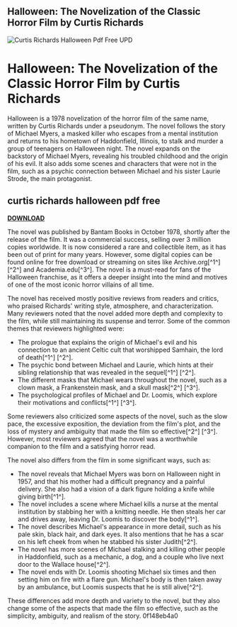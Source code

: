 ## Halloween: The Novelization of the Classic Horror Film by Curtis Richards

 
![Curtis Richards Halloween Pdf Free UPD](https://encrypted-tbn0.gstatic.com/images?q=tbn:ANd9GcTYQ9UTmzkimTiq5GE24j1ExJjLEJyBZLOAbuC43J-E8BSzQDUNjqYliwc)

 
# Halloween: The Novelization of the Classic Horror Film by Curtis Richards
 
Halloween is a 1978 novelization of the horror film of the same name, written by Curtis Richards under a pseudonym. The novel follows the story of Michael Myers, a masked killer who escapes from a mental institution and returns to his hometown of Haddonfield, Illinois, to stalk and murder a group of teenagers on Halloween night. The novel expands on the backstory of Michael Myers, revealing his troubled childhood and the origin of his evil. It also adds some scenes and characters that were not in the film, such as a psychic connection between Michael and his sister Laurie Strode, the main protagonist.
 
## curtis richards halloween pdf free


[**DOWNLOAD**](https://www.google.com/url?q=https%3A%2F%2Furloso.com%2F2tLdP6&sa=D&sntz=1&usg=AOvVaw2jYMUvbvg5XWhQ470wT6Ed)

 
The novel was published by Bantam Books in October 1978, shortly after the release of the film. It was a commercial success, selling over 3 million copies worldwide. It is now considered a rare and collectible item, as it has been out of print for many years. However, some digital copies can be found online for free download or streaming on sites like Archive.org[^1^] [^2^] and Academia.edu[^3^]. The novel is a must-read for fans of the Halloween franchise, as it offers a deeper insight into the mind and motives of one of the most iconic horror villains of all time.

The novel has received mostly positive reviews from readers and critics, who praised Richards' writing style, atmosphere, and characterization. Many reviewers noted that the novel added more depth and complexity to the film, while still maintaining its suspense and terror. Some of the common themes that reviewers highlighted were:
 
- The prologue that explains the origin of Michael's evil and his connection to an ancient Celtic cult that worshipped Samhain, the lord of death[^1^] [^2^].
- The psychic bond between Michael and Laurie, which hints at their sibling relationship that was revealed in the sequel[^1^] [^2^].
- The different masks that Michael wears throughout the novel, such as a clown mask, a Frankenstein mask, and a skull mask[^2^] [^3^].
- The psychological profiles of Michael and Dr. Loomis, which explore their motivations and conflicts[^1^] [^3^].

Some reviewers also criticized some aspects of the novel, such as the slow pace, the excessive exposition, the deviation from the film's plot, and the loss of mystery and ambiguity that made the film so effective[^2^] [^3^]. However, most reviewers agreed that the novel was a worthwhile companion to the film and a satisfying horror read.

The novel also differs from the film in some significant ways, such as:

- The novel reveals that Michael Myers was born on Halloween night in 1957, and that his mother had a difficult pregnancy and a painful delivery. She also had a vision of a dark figure holding a knife while giving birth[^1^].
- The novel includes a scene where Michael kills a nurse at the mental institution by stabbing her with a knitting needle. He then steals her car and drives away, leaving Dr. Loomis to discover the body[^1^].
- The novel describes Michael's appearance in more detail, such as his pale skin, black hair, and dark eyes. It also mentions that he has a scar on his left cheek from when he stabbed his sister Judith[^2^].
- The novel has more scenes of Michael stalking and killing other people in Haddonfield, such as a mechanic, a dog, and a couple who live next door to the Wallace house[^2^].
- The novel ends with Dr. Loomis shooting Michael six times and then setting him on fire with a flare gun. Michael's body is then taken away by an ambulance, but Loomis suspects that he is still alive[^2^].

These differences add more depth and variety to the novel, but they also change some of the aspects that made the film so effective, such as the simplicity, ambiguity, and realism of the story.
 0f148eb4a0
